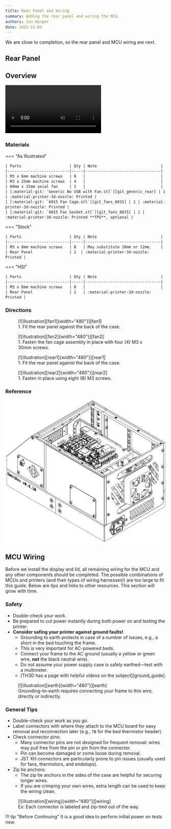 ```yaml
---
title: Rear Panel and Wiring
summary: Adding the rear panel and wiring the MCU.
authors: Jon Harper
date: 2022-11-03
---
```


We are close to completion, so the rear panel and MCU wiring are next.

## Rear Panel

## Overview

<video controls="">
    <source src="https://jon-harper.github.io/OmniBox/video/0.9.9/rear.mp4" type="video/mp4">
</video>

### Materials

=== "As Illustrated"

    | Parts                     | Qty | Note                            |
    |---------------------------|-----|---------------------------------|
    | M3 x 6mm machine screws   | 8   |                                 |
    | M3 x 25mm machine screws  | 4   |                                 |
    | 60mm x 15mm axial fan     | 1   |                                 |
    | [:material-git: `Generic No USB with Fan.stl`][git_generic_rear] | 1  | :material-printer-3d-nozzle: Printed |
    | [:material-git: `6015 Fan Cage.stl`][git_fans_6015] | 1 | :material-printer-3d-nozzle: Printed |
    | [:material-git: `6015 Fan Gasket.stl`][git_fans_6015] | 1 | :material-printer-3d-nozzle: Printed **TPU**, optional |

=== "Stock"

    | Parts                     | Qty | Note                            |
    |---------------------------|-----|---------------------------------|
    | M3 x 8mm machine screws   | 8   | May substitute 10mm or 12mm.    |
    | Rear Panel                | 1  | :material-printer-3d-nozzle: Printed |

=== "HSI"

    | Parts                     | Qty | Note                            |
    |---------------------------|-----|---------------------------------|
    | M3 x 6mm machine screws   | 8   |                                 |
    | Rear Panel                | 1   | :material-printer-3d-nozzle: Printed |

### Directions

<figure markdown>
  [![illustration][fan1]{width="480"}][fan1]
  <figcaption>1. Fit the rear panel against the back of the case.</figcaption>
</figure>

<figure markdown>
  [![illustration][fan2]{width="480"}][fan2]
  <figcaption>1. Fasten the fan cage assembly in place with four (4) M3 x 30mm screws.</figcaption>
</figure>
                                                            
<figure markdown>
  [![illustration][rear1]{width="480"}][rear1]
  <figcaption>1. Fit the rear panel against the back of the case.</figcaption>
</figure>

<figure markdown>
  [![illustration][rear2]{width="480"}][rear2]
  <figcaption>1. Fasten in place using eight (8) M3 screws.</figcaption>
</figure>

### Reference

![illustration][rear_final]

## MCU Wiring

Before we install the display and lid, all remaining wiring for the MCU and any other components should be completed. The possible combinations of MCUs and printers (and their types of wiring harnesses!) are too large to fit this guide. Below are tips and links to other resources. This section will grow with time.

### Safety 

- Double-check your work.
- Be prepared to cut power instantly during both power on and testing the printer.
- **Consider safing your printer against ground faults!**
    - Grounding to earth protects in case of a number of issues, e.g., a short in the bed touching the frame.
    - This is very important for AC-powered beds.
    - Connect your frame to the AC ground (usually a yellow or green wire, **not** the black neutral wire).
    - Do not assume your power supply case is safely earthed—test with a multimeter.
    - [TH3D has a page with helpful videos on the subject][ground_guide].

<figure markdown>
  [![illustration][earth]{width="480"}][earth]
  <figcaption>Grounding-to-earth requires connecting your frame to this wire, directly or indirectly.</figcaption>
</figure>

### General Tips

- Double-check your work as you go.
- Label connectors with where they attach to the MCU board for easy removal and reconnection later (e.g., `TB` for the bed thermistor header).
- Check connector pins:
    - Many connector pins are not designed for frequent removal: wires may pull free from the pin or pin from the connector.
    - Pin can become damaged or come loose during removal.
    - JST XH connectors are particularly prone to pin issues (usually used for fans, thermistors, and endstops).
- Zip tie anchors:
    - The zip tie anchors in the sides of the case are helpful for securing longer wires.
    - If you are crimping your own wires, extra length can be used to keep the wiring clean.

<figure markdown>
  [![illustration][wiring]{width="480"}][wiring]
  <figcaption>Ex: Each connector is labeled and zip-tied out of the way.</figcaption>
</figure>

!!! tip "Before Continuing"
    It is a good idea to perform initial power on tests now.

[fan1]: ../img/assembly/panels/rear/fan1.webp
[fan2]: ../img/assembly/panels/rear/fan2.webp
[rear1]: ../img/assembly/panels/rear/rear1.webp
[rear2]: ../img/assembly/panels/rear/rear2.webp
[rear_final]: ../img/assembly/panels/rear/rear_final.webp

[earth]: ../img/assembly/earth.webp
[wiring]: ../img/assembly/wiring.webp